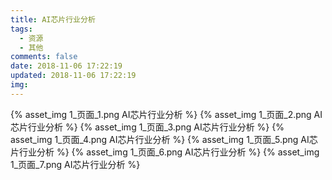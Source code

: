 ```yaml
---
title: AI芯片行业分析
tags:
  - 资源
  - 其他
comments: false
date: 2018-11-06 17:22:19
updated: 2018-11-06 17:22:19
img:
---
```

{% asset_img 1_页面_1.png AI芯片行业分析 %}
{% asset_img 1_页面_2.png AI芯片行业分析 %}
{% asset_img 1_页面_3.png AI芯片行业分析 %}
{% asset_img 1_页面_4.png AI芯片行业分析 %}
{% asset_img 1_页面_5.png AI芯片行业分析 %}
{% asset_img 1_页面_6.png AI芯片行业分析 %}
{% asset_img 1_页面_7.png AI芯片行业分析 %}
